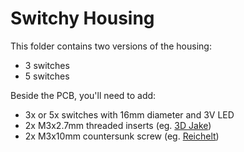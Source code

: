 # Switchy Housing

This folder contains two versions of the housing:
- 3 switches
- 5 switches

Beside the PCB, you'll need to add:
- 3x or 5x switches with 16mm diameter and 3V LED
- 2x M3x2.7mm threaded inserts (eg. [3D Jake](https://www.3djake.de/3djake/gewindeeinsaetze-50er-set?sai=9419))
- 2x M3x10mm countersunk screw (eg. [Reichelt](https://www.reichelt.de/flach-senkkopfschrauben-kreuzschlitz-pzd-m3-10-mm-sks-m3x10-50-p65747.html))